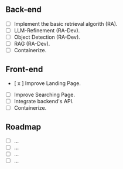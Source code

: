 ## Back-end

- [ ] Implement the basic retrieval algorith (RA).
- [ ] LLM-Refinement (RA-Dev).
- [ ] Object Detection (RA-Dev).
- [ ] RAG (RA-Dev).
- [ ] Containerize. 

## Front-end

- [ x ] Improve Landing Page. 
- [ ] Improve Searching Page. 
- [ ] Integrate backend's API. 
- [ ] Containerize. 

## Roadmap

- [ ] ...
- [ ] ...
- [ ] ...
- [ ] ...